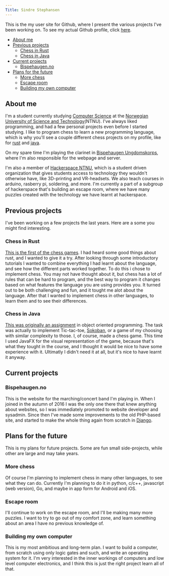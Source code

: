 ```yaml
---
Title: Sindre Stephansen
---
```


This is the my user site for Github, where I present the various projects I've been working on.
To see my actual Github profile, click [here][github].

[github]: https://github.com/kalkins


* [About me](#about-me)
* [Previous projects](#previous-projects)
    * [Chess in Rust](#chess-in-rust)
    * [Chess in Java](#chess-in-java)
* [Current projects](#current-projects)
    * [Bispehaugen.no](#bispehaugen.no)
* [Plans for the future](#plans-for-the-future)
    * [More chess](#more-chess)
    * [Escape room](#escape-room)
    * [Building my own computer](#my-own-computer)


## About me
I'm a student currently studying [Computer Science][] at the [Norwegian University of Science and Technology][ntnu](NTNU).
I've always liked programming, and had a few personal projects even before I started studying. I like to program chess
to learn a new programming language, which is why you'll see a couple different chess projects on my profile, like for
[rust][] and [java][].

On my spare time I'm playing the clarinet in [Bispehaugen Ungdomskorps][buk], where I'm also responsible for the webpage
and server.

I'm also a member of [Hackerspace NTNU][hs], which is a student driven organization that gives students access to technology they
wouldn't otherwise have, like 3D-printing and VR-headsets. We also teach courses in arduino, rasberry pi, soldering, and more.
I'm currently a part of a subgroup of hackerspace that's building an escape room, where we have many puzzles created with the
technology we have learnt at hackerspace.

[ntnu]: http://www.ntnu.no
[computer science]: http://www.ntnu.edu/studies/mtdt
[rust]: https://www.github.com/kalkins/rust_chess
[java]: https://www.github.com/kalkins/java_chess
[buk]: https://bispehaugen.no
[hs]: http://hackerspace-ntnu.no/


## Previous projects
I've been working on a few projects the last years. Here are a some you might find interesting.

### Chess in Rust
[This is the first of the chess games][rust]. I had heard some good things about rust, and I wanted to give it a try.
After looking through some introductory tutorials I wanted to combine everything I had learnt about the language, and
see how the different parts worked together. To do this i chose to implement chess. You may not have thought about it,
but chess has a lot of rules that can be hard to program, and the best way to program it changes based on what features
the language you are using provides you. It turned out to be both challenging and fun, and it tought me alot about the
language. After that I wanted to implement chess in other languages, to learn them and to see their differences.

### Chess in Java
[This was originally an assignment][java] in object oriented programming. The task was actually to implement Tic-tac-toe,
[Sokoban][], or a game of my choosing with similar complexity to those. I, of course, made a chess game. This time I used
JavaFX for the visual representation of the game, because that's what they tought in the course, and I thought it would be
nice to have some experience with it. Ultimatly I didn't need it at all, but it's nice to have learnt it anyway.

[sokoban]: https://en.wikipedia.org/wiki/Sokoban


## Current projects

### Bispehaugen.no
This is the website for the marching/concert band I'm playing in. When I joined in the autumn of 2016 I was the only one
there that knew anything about websites, so I was immediately promoted to website developer and sysadmin. Since then I've
made some improvements to the old PHP-based site, and started to make the whole thing again from scratch in [Django][].

[django]: https://www.djangoproject.com


## Plans for the future
This is my plans for future projects. Some are fun small side-projects, while other are large and may take years.

### More chess
Of course I'm planning to implement chess in many other languages, to see what they can do.
Currently I'm planning to do it in python, c/c++, javascript (web version), Go, and maybe in app form for Android and iOS.

### Escape room
I'll continue to work on the escape room, and I'll be making many more puzzles. I want to try to go out of my comfort zone,
and learn something about an area I have no previous knowledge of.

### Building my own computer
This is my most ambitious and long-term plan. I want to build a computer, from scratch using only logic gates and such, and
write an operating system for it. I'm very interested in the inner workings of computers and low level computer electronics,
and I think this is just the right project learn all of that.
